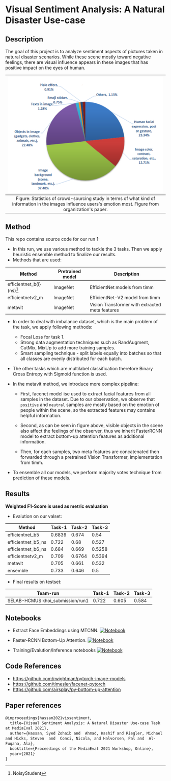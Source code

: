 # **Visual Sentiment Analysis: A Natural Disaster Use-case**

## **Description**
The goal of this project is to analyze sentiment aspects of pictures taken in natural disaster scenarios. While these scene mostly toward negative feelings, there are visual influence appears in these images that has positive impact on the eyes of human. 

|<img width="500" alt="screen" src="assets/figure.PNG"> |
|:-------------------------:|
| Figure: Statistics of crowd-sourcing study in terms of what kind of information in the images influence users's emotion most. Figure from organization's paper.  |


## **Method**
This repo contains source code for our run 1:
- In this run, we use various method to tackle the 3 tasks. Then we apply heuristic ensemble method to finalize our results. 
- Methods that are used:

Method | Pretrained model | Description
--- | --- | ---
efficientnet_b{i} (ns)[^1] | ImageNet | EfficientNet models from timm
efficientnetv2_m | ImageNet | EfficientNet-V2 model from timm
metavit | ImageNet | Vision Transformer with extracted meta features

[^1]: NoisyStudent

- In order to deal with imbalance dataset, which is the main problem of the task, we apply following methods:
    - Focal Loss for task 1. 
    - Strong data augmentation techniques such as RandAugment, CutMix, MixUp to add more training samples. 
    - Smart sampling technique - split labels equally into batches so that all classes are evenly distributed for each batch.

- The other tasks which are multilabel classification therefore Binary Cross Entropy with Sigmoid function is used.

- In the metavit method, we introduce more complex pipeline:
    - First, facenet model ise used to extract facial features from all samples in the dataset. Due to our observation, we observe that ```positive``` and ```neutral``` samples are mostly based on the emotion of people within the scene, so the extracted features may contains helpful information.

    - Second, as can be seen in figure above, visible objects in the scene also affect the feelings of the observer, thus we inherit FasterRCNN model to extract bottom-up attention features as additional information.

    - Then, for each samples, two meta features are concatenated then forwarded through a pretrained Vision Transformer, implementation from timm.

- To ensemble all our models, we perform majority votes technique from prediction of these models.

## **Results**

**Weighted F1-Score is used as metric evaluation**

- Evalution on our valset:

Method | Task-1 | Task-2  | Task-3
--- | --- | --- | --- 
efficientnet_b5 | 0.6839 | 0.674 | 0.54
efficientnet_b5_ns | 0.722 | 0.68 | 0.527
efficientnet_b6_ns | 0.684 | 0.669 | 0.5258
efficientnetv2_m | 0.709 | 0.6764 | 0.5394
metavit | 0.705 | 0.661 | 0.532
ensemble | 0.733 | 0.646 | 0.5

- Final results on testset:

Team-run | Task-1 | Task-2 | Task-3
--- | --- | --- | --- 
SELAB-HCMUS khoi_submission/run1 | 0.722 |0.605 | 0.584

## **Notebooks**

- Extract Face Embeddings using MTCNN. [![Notebook](https://colab.research.google.com/assets/colab-badge.svg)](https://colab.research.google.com/drive/1n2yVITUdTzNXHvAdPgpbYjVgh8zXDEg6?usp=sharing)

- Faster-RCNN Bottom-Up Attention. [![Notebook](https://colab.research.google.com/assets/colab-badge.svg)](https://colab.research.google.com/drive/1xC4mVc_bp0t4-7T4xVum3AECFCalsgsv?usp=sharing)

- Training/Evalution/Inference notebooks [![Notebook](https://colab.research.google.com/assets/colab-badge.svg)](https://colab.research.google.com/drive/1A5ZDwFZwAdsjnU-mGaCl_yvQY4QCpg9f?usp=sharing)

## **Code References**

- https://github.com/rwightman/pytorch-image-models
- https://github.com/timesler/facenet-pytorch
- https://github.com/airsplay/py-bottom-up-attention

## **Paper references**

```
@inproceedings{hassan2021vissentiment,
  title={Visual Sentiment Analysis: A Natural Disaster Use-case Task at MediaEval 2021},
  author={Hassan, Syed Zohaib and  Ahmad, Kashif and Riegler, Michael and Hicks, Steven  and  Conci, Nicola, and Halvorsen, Pal and  Al-Fuqaha, Ala},
  booktitle={Proceedings of the MediaEval 2021 Workshop, Online},
  year={2021}
}
```